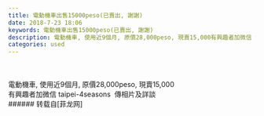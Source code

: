```yaml
---
title: 電動機車出售15000peso(已賣出, 謝謝)
date: 2018-7-23 18:06
keywords: 電動機車出售15000peso(已賣出, 謝謝)
description: 電動機車, 使用近9個月, 原價28,000peso, 現賣15,000有興趣者加微信 taipei-4seasons  傳相片及詳談
categories: used
---
```

<td class="t_f" id="postmessage_1542384">

<br/>
<br/>
電動機車, 使用近9個月, 原價28,000peso, 現賣15,000<br/>
有興趣者加微信 taipei-4seasons  傳相片及詳談<br/>
</td>
###### 转载自[菲龙网]